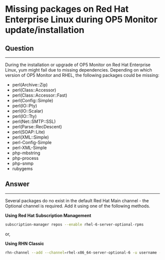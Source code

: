 # Missing packages on Red Hat Enterprise Linux during OP5 Monitor update/installation

## Question

* * * * *

During the installation or upgrade of OP5 Monitor on Red Hat Enterprise Linux, yum might fail due to missing dependencies. Depending on which version of OP5 Monitor and RHEL, the following packages could be missing:

- perl(Archive::Zip)
- perl(Class::Accessor)
- perl(Class::Accessor::Fast)
- perl(Config::Simple)
- perl(IO::Pty)
- perl(IO::Scalar)
- perl(IO::Tty)
- perl(Net::SMTP::SSL)
- perl(Parse::RecDescent)
- perl(SOAP::Lite)
- perl(XML::Simple)
- perl-Config-Simple
- perl-XML-Simple
- php-mbstring
- php-process
- php-snmp
- rubygems

## Answer

* * * * *

Several packages do no exist in the default Red Hat Main channel - the Optional channel is required. Add it using one of the following methods.

**Using Red Hat Subscription Management**

``` {.bash data-syntaxhighlighter-params="brush: bash; gutter: false; theme: Confluence" data-theme="Confluence" style="brush: bash; gutter: false; theme: Confluence"}
subscription-manager repos --enable rhel-6-server-optional-rpms
```

or,

**Using RHN Classic**

``` {.bash data-syntaxhighlighter-params="brush: bash; gutter: false; theme: Confluence" data-theme="Confluence" style="brush: bash; gutter: false; theme: Confluence"}
rhn-channel --add --channel=rhel-x86_64-server-optional-6 -u username -p password
```

